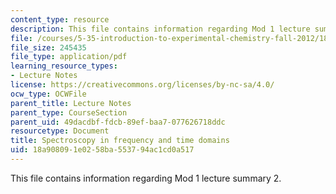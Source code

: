 ```yaml
---
content_type: resource
description: This file contains information regarding Mod 1 lecture summary 2.
file: /courses/5-35-introduction-to-experimental-chemistry-fall-2012/18a908091e0258ba553794ac1cd0a517_MIT5_35F12_Module_1LS2.pdf
file_size: 245435
file_type: application/pdf
learning_resource_types:
- Lecture Notes
license: https://creativecommons.org/licenses/by-nc-sa/4.0/
ocw_type: OCWFile
parent_title: Lecture Notes
parent_type: CourseSection
parent_uid: 49dacdbf-fdcb-89ef-baa7-077626718ddc
resourcetype: Document
title: Spectroscopy in frequency and time domains
uid: 18a90809-1e02-58ba-5537-94ac1cd0a517
---
```

This file contains information regarding Mod 1 lecture summary 2.
